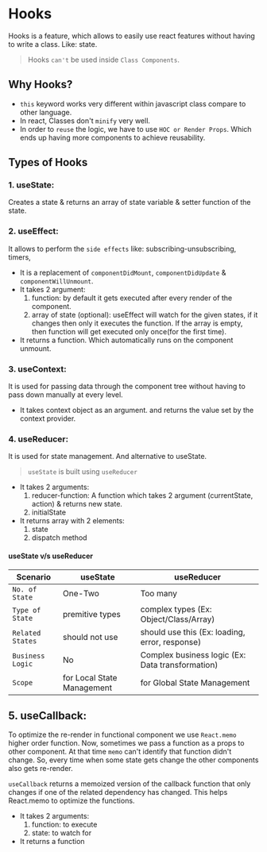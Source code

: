 # Hooks

Hooks is a feature, which allows to easily use react features without having to write a class. Like: state.

> Hooks `can't` be used inside `Class Components`.

## Why Hooks?
- `this` keyword works very different within javascript class compare to other language.
- In react, Classes don't `minify` very well.
- In order to `reuse` the logic, we have to use `HOC or Render Props`. Which ends up having more components to achieve reusability.  

## Types of Hooks

### 1. useState: 
Creates a state & returns an array of state variable & setter function of the state.

### 2. useEffect:
It allows to perform the `side effects` like: subscribing-unsubscribing, timers,
- It is a replacement of `componentDidMount`, `componentDidUpdate` & `componentWillUnmount`.
- It takes 2 argument:
    1. function: by default it gets executed after every render of the component.
    2. array of state (optional): useEffect will watch for the given states, if it changes then only it executes the function. If the array is empty, then function will get executed only once(for the first time).
- It returns a function. Which automatically runs on the component unmount.
 
### 3. useContext:
It is used for passing data through the component tree without having to pass down manually at every level.
- It takes context object as an argument. and returns the value set by the context provider.

### 4. useReducer:
It is used for state management. And alternative to useState.
> `useState` is built using `useReducer`

- It takes 2 arguments:
    1. reducer-function: A function which takes 2 argument (currentState, action) & returns new state.
    2. initialState
- It returns array with 2 elements:
    1. state
    2. dispatch method

#### useState v/s useReducer

Scenario | useState | useReducer
---| ---| ---|
`No. of State` | One-Two | Too many
`Type of State` | premitive types | complex types (Ex: Object/Class/Array)
`Related States` | should not use | should use this (Ex: loading, error, response)
`Business Logic` | No | Complex business logic (Ex: Data transformation)
`Scope` | for Local State Management| for Global State Management

## 5. useCallback:
To optimize the re-render in functional component we use `React.memo` higher order function. Now, sometimes we pass a function as a props to other component. At that time `memo` can't  identify that function didn't change. So, every time when some state gets change the other components also gets re-render.

`useCallback` returns a memoized version of the callback function that only changes if one of the related dependency has changed. This helps React.memo to optimize the functions.

- It takes 2 arguments: 
    1. function: to execute
    2. state: to watch for
- It returns a function